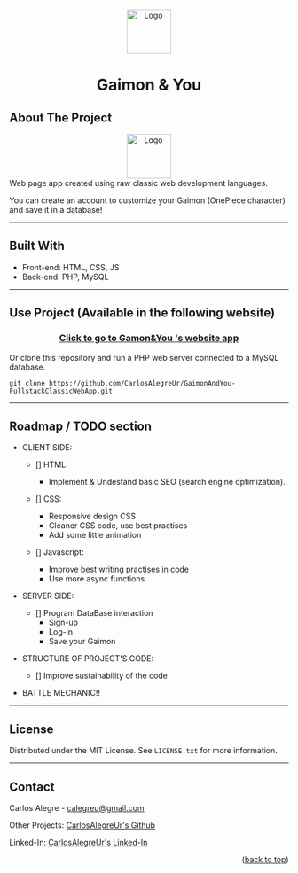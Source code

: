 <a name="readme-top"></a>

<br />
<div align="center">
    <img src="https://imgs.search.brave.com/k4Bk80k2v3PN8g-ynUcVNzFZmBTZseYHYESV50GciH0/rs:fit:592:225:1/g:ce/aHR0cHM6Ly90c2U0/Lm1tLmJpbmcubmV0/L3RoP2lkPU9JUC5T/MkhSUlhockw4eUNr/d2xJbWUyQnhRSGFG/NyZwaWQ9QXBp" alt="Logo" width="80" height="80">

  <h1 align="center">Gaimon & You</h1>
</div>

## About The Project

<div align="center">
<img src="https://imgs.search.brave.com/4iI2xn6Iur6dHTI5x-EyxUFh34ZoGqZ81isCipUGAOI/rs:fit:544:408:1/g:ce/aHR0cDovL2F1dG8u/aW1nLnY0LnNreXJv/Y2submV0LzQyMzgv/ODc0MzQyMzgvcGlj/cy8zMjIyODU0OTUx/XzFfMTNfR1VyMTN5/RHguanBn" alt="Logo" width="80" height="80">
</div>
Web page app created using raw classic web development languages.

You can create an account to customize your Gaimon (OnePiece character) and save it in a database!

<hr/>

## Built With

- Front-end: HTML, CSS, JS
- Back-end: PHP, MySQL

<hr/>

## Use Project (Available in the following website)

<div align="center">
<a href="https://github.com/CarlosAlegreUr/GaimonAndYou-FullstackClassicWebApp/tree/serverSideDataBasePart" target="_blank"> <h3> Click to go to Gamon&You 's website app  </h3>  </a> 
</div>

Or clone this repository and run a PHP web server connected to a MySQL database.

```
git clone https://github.com/CarlosAlegreUr/GaimonAndYou-FullstackClassicWebApp.git
```

<hr/>

## Roadmap / TODO section

- CLIENT SIDE:

  - [] HTML:

    - Implement & Undestand basic SEO (search engine optimization).

  - [] CSS:

    - Responsive design CSS
    - Cleaner CSS code, use best practises
    - Add some little animation

  - [] Javascript:
    - Improve best writing practises in code
    - Use more async functions

- SERVER SIDE:

  - [] Program DataBase interaction
    - Sign-up
    - Log-in
    - Save your Gaimon

- STRUCTURE OF PROJECT'S CODE:
  - [] Improve sustainability of the code

- BATTLE MECHANIC!!

<hr/>

## License

Distributed under the MIT License. See `LICENSE.txt` for more information.

<hr/>

## Contact

Carlos Alegre - calegreu@gmail.com

Other Projects: [CarlosAlegreUr's Github](https://github.com/CarlosAlegreUr)

Linked-In: [CarlosAlegreUr's Linked-In](https://www.linkedin.com/in/carlos-alegre-urquiz%C3%BA-0b19701b3/)

<p align="right">(<a href="#readme-top">back to top</a>)</p>

